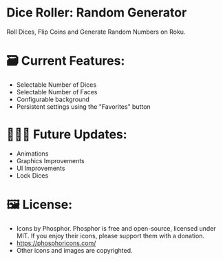 # Dice Roller: Random Generator
Roll Dices, Flip Coins and Generate Random Numbers on Roku.

# 🗃️ Current Features:
- Selectable Number of Dices
- Selectable Number of Faces
- Configurable background
- Persistent settings using the "Favorites" button

# 👨🏽‍💻 Future Updates:
- Animations
- Graphics Improvements
- UI Improvements
- Lock Dices



# 🖼️ License:

- Icons by Phosphor. Phosphor is free and open-source, licensed under MIT. If you enjoy their icons, please support them with a donation.
 - https://phosphoricons.com/
- Other icons and images are copyrighted.
